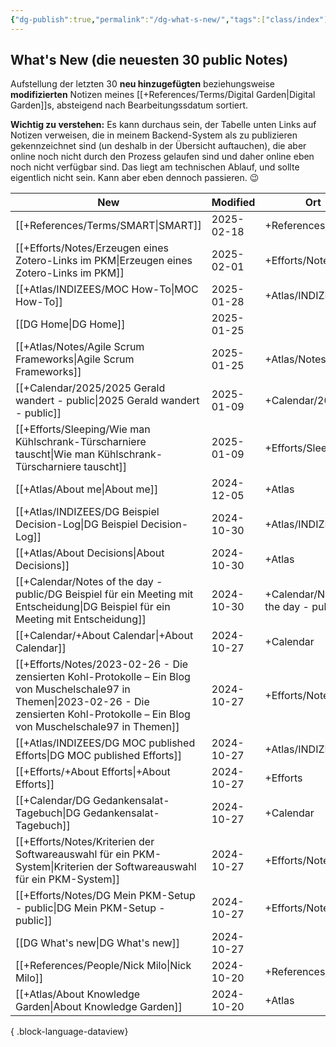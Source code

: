 ```yaml
---
{"dg-publish":true,"permalink":"/dg-what-s-new/","tags":["class/index"]}
---
```


## What's New (die neuesten 30 public Notes)
Aufstellung der letzten 30 **neu hinzugefügten** beziehungsweise **modifizierten** Notizen meines [[+References/Terms/Digital Garden\|Digital Garden]]s, absteigend nach Bearbeitungssdatum sortiert. 

**Wichtig zu verstehen:** Es kann durchaus sein, der Tabelle unten Links auf Notizen verweisen, die in meinem Backend-System als zu publizieren gekennzeichnet sind (un deshalb in der Übersicht auftauchen), die aber  online noch nicht durch den Prozess gelaufen sind und daher online eben noch nicht verfügbar sind. 
Das liegt am technischen Ablauf, und sollte eigentlich nicht sein. Kann aber eben dennoch passieren. 😉 


| New                                                                                                                                                                                              | Modified    | Ort                                 |
| ------------------------------------------------------------------------------------------------------------------------------------------------------------------------------------------------ | ----------- | ----------------------------------- |
| [[+References/Terms/SMART\|SMART]]                                                                                                                                                            | 2025-02-18  | +References/Terms                   |
| [[+Efforts/Notes/Erzeugen eines Zotero-Links im PKM\|Erzeugen eines Zotero-Links im PKM]]                                                                                                     | 2025-02-01  | +Efforts/Notes                      |
| [[+Atlas/INDIZEES/MOC How-To\|MOC How-To]]                                                                                                                                                    | 2025-01-28  | +Atlas/INDIZEES                     |
| [[DG Home\|DG Home]]                                                                                                                                                                          | 2025-01-25  |                                     |
| [[+Atlas/Notes/Agile Scrum Frameworks\|Agile Scrum Frameworks]]                                                                                                                               | 2025-01-25  | +Atlas/Notes                        |
| [[+Calendar/2025/2025 Gerald wandert - public\|2025 Gerald wandert - public]]                                                                                                                 | 2025-01-09  | +Calendar/2025                      |
| [[+Efforts/Sleeping/Wie man Kühlschrank-Türscharniere tauscht\|Wie man Kühlschrank-Türscharniere tauscht]]                                                                                    | 2025-01-09  | +Efforts/Sleeping                   |
| [[+Atlas/About me\|About me]]                                                                                                                                                                 | 2024-12-05  | +Atlas                              |
| [[+Atlas/INDIZEES/DG Beispiel Decision-Log\|DG Beispiel Decision-Log]]                                                                                                                        | 2024-10-30  | +Atlas/INDIZEES                     |
| [[+Atlas/About Decisions\|About Decisions]]                                                                                                                                                   | 2024-10-30  | +Atlas                              |
| [[+Calendar/Notes of the day - public/DG Beispiel für ein Meeting mit Entscheidung\|DG Beispiel für ein Meeting mit Entscheidung]]                                                            | 2024-10-30  | +Calendar/Notes of the day - public |
| [[+Calendar/+About Calendar\|+About Calendar]]                                                                                                                                                | 2024-10-27  | +Calendar                           |
| [[+Efforts/Notes/2023-02-26 - Die zensierten Kohl-Protokolle – Ein Blog von Muschelschale97 in Themen\|2023-02-26 - Die zensierten Kohl-Protokolle – Ein Blog von Muschelschale97 in Themen]] | 2024-10-27  | +Efforts/Notes                      |
| [[+Atlas/INDIZEES/DG MOC published Efforts\|DG MOC published Efforts]]                                                                                                                        | 2024-10-27  | +Atlas/INDIZEES                     |
| [[+Efforts/+About Efforts\|+About Efforts]]                                                                                                                                                   | 2024-10-27  | +Efforts                            |
| [[+Calendar/DG Gedankensalat-Tagebuch\|DG Gedankensalat-Tagebuch]]                                                                                                                            | 2024-10-27  | +Calendar                           |
| [[+Efforts/Notes/Kriterien der Softwareauswahl für ein PKM-System\|Kriterien der Softwareauswahl für ein PKM-System]]                                                                         | 2024-10-27  | +Efforts/Notes                      |
| [[+Efforts/Notes/DG Mein PKM-Setup - public\|DG Mein PKM-Setup - public]]                                                                                                                     | 2024-10-27  | +Efforts/Notes                      |
| [[DG What's new\|DG What's new]]                                                                                                                                                              | 2024-10-27  |                                     |
| [[+References/People/Nick Milo\|Nick Milo]]                                                                                                                                                   | 2024-10-20  | +References/People                  |
| [[+Atlas/About Knowledge Garden\|About Knowledge Garden]]                                                                                                                                     | 2024-10-20  | +Atlas                              |

{ .block-language-dataview}


